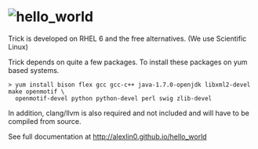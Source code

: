 ![hello_world](https://raw.github.com/alexlin0/hello_world/master/trick-0.png)
===========

Trick is developed on RHEL 6 and the free alternatives. (We use Scientific Linux)

Trick depends on quite a few packages.  To install these packages on yum based systems.

    > yum install bison flex gcc gcc-c++ java-1.7.0-openjdk libxml2-devel make openmotif \
      openmotif-devel python python-devel perl swig zlib-devel

In addition, clang/llvm is also required and not included and will have to be compiled from source.

See full documentation at http://alexlin0.github.io/hello_world
